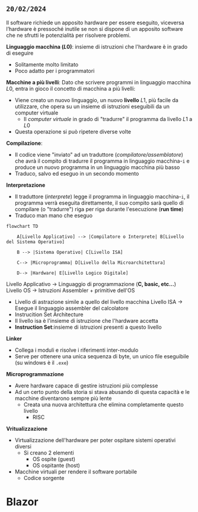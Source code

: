 ## `20/02/2024`


Il software richiede un apposito hardware per essere eseguito, viceversa l’hardware è pressoché inutile se non si dispone di un apposito software che ne sfrutti le potenzialità per risolvere problemi. 





**Linguaggio macchina ($L0$)**: insieme di istruzioni che l'hardware è in grado di eseguire
- Solitamente molto limitato
- Poco adatto per i programmatori

**Macchine a più livelli**: Dato che scrivere programmi in linguaggio macchina $L0$, entra in gioco il concetto di macchina a più livelli:
- Viene creato un nuovo linguaggio, un nuovo **livello** $L1$, più facile da utilizzare, che opera su un insieme di istruzioni eseguibili da un computer virtuale
	- Il *computer virtuale* in grado di "tradurre" il programma da livello $L1$ a $L0$
- Questa operazione si può ripetere diverse volte 

**Compilazione**: 
- Il codice viene "inviato" ad un traduttore (*compilatore/assemblatore*) che avrà il compito di tradurre il programma in linguaggio macchina-`i` e produce un nuovo programma in un linguaggio macchina più basso
- Traduco, salvo ed eseguo in un secondo momento

**Interpretazione**
- Il traduttore (*interprete*) legge il programma in linguaggio macchina-`i`, il programma verrà eseguita direttamente, il suo compito sarà quello di compilare (o "tradurre") riga per riga durante l'esecuzione (**run time**)
- Traduco man mano che eseguo

```mermaid
flowchart TD

    A[Livello Applicativo] --> |Compilatore o Interprete| B[Livello del Sistema Operativo]

    B --> |Sistema Operativo| C[Livello ISA]

    C--> |Microprogramma| D[Livello della Microarchitettura]

    D--> |Hardware| E[Livello Logico Digitale]
```

Livello Applicativo -> Linguaggio di programmazione (**C, basic, etc...**)
Livello OS -> Istruzioni Assembler + primitive dell'OS
- Livello di astrazione simile a quello del livello macchina
Livello ISA -> Esegue il linguaggio assembler del calcolatore
- Instrucition Set  Architecture
- Il livello isa è l'insieme di istruzione che l'hardware accetta
- **Instruction Set**:insieme di istruzioni presenti a questo livello

**Linker**
- Collega i moduli e risolve i riferimenti inter-modulo
- Serve per ottenere una unica sequenza di byte, un unico file eseguibile (su windows è il `.exe`)

**Microprogrammazione**
- Avere hardware capace di gestire istruzioni più complesse
- Ad un certo punto della storia si stava abusando di questa capacità e le macchine diventarono sempre più lente
	- Creata una nuova architettura che elimina completamente questo livello
		- RISC

**Vritualizzazione**
- Virtualizzazione dell'hardware per poter ospitare sistemi operativi diversi
	- Si creano 2 elementi
		- OS ospite (guest)
		- OS ospitante (host)
- Macchine virtuali per rendere il software portabile
	- Codice sorgente 

# Blazor